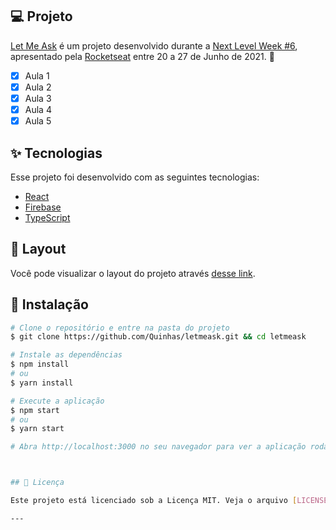 

## 💻 Projeto

[Let Me Ask](https://letmeask-quinhas.vercel.app/) é um projeto desenvolvido durante a [Next Level Week #6](https://nextlevelweek.com/), apresentado pela [Rocketseat](https://rocketseat.com.br) entre 20 a 27 de Junho de 2021. 💜

- [x] Aula 1
- [x] Aula 2
- [x] Aula 3
- [x] Aula 4
- [x] Aula 5

## ✨ Tecnologias

Esse projeto foi desenvolvido com as seguintes tecnologias:

- [React](https://reactjs.org)
- [Firebase](https://firebase.google.com/)
- [TypeScript](https://www.typescriptlang.org/)

## 🔖 Layout

Você pode visualizar o layout do projeto através [desse link](https://www.figma.com/file/KkDNwDEoTwHUAVvkUMHZyP/Letmeask).

## 🚀 Instalação

```bash
# Clone o repositório e entre na pasta do projeto
$ git clone https://github.com/Quinhas/letmeask.git && cd letmeask

# Instale as dependências
$ npm install
# ou
$ yarn install

# Execute a aplicação
$ npm start
# ou
$ yarn start

# Abra http://localhost:3000 no seu navegador para ver a aplicação rodando!



## 📝 Licença

Este projeto está licenciado sob a Licença MIT. Veja o arquivo [LICENSE](LICENSE) para obter mais detalhes.

---
